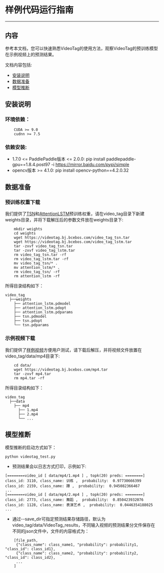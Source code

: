 # 样例代码运行指南

---
## 内容
参考本文档，您可以快速熟悉VideoTag的使用方法，观察VideoTag的预训练模型在示例视频上的预测结果。

文档内容包括:
- [安装说明](#安装说明)
- [数据准备](#数据准备)
- [模型推断](#模型推断)


## 安装说明

### 环境依赖：

```
    CUDA >= 9.0
    cudnn >= 7.5
```

### 依赖安装:

- 1.7.0 <= PaddlePaddle版本 <= 2.0.0: pip install paddlepaddle-gpu==1.8.4.post97 -i https://mirror.baidu.com/pypi/simple
- opencv版本 >= 4.1.0: pip install opencv-python==4.2.0.32

## 数据准备

### 预训练权重下载

我们提供了[TSN](https://videotag.bj.bcebos.com/video_tag_tsn.tar)和[AttentionLSTM](https://videotag.bj.bcebos.com/video_tag_lstm.tar)预训练权重，请在video\_tag目录下新建weights目录，并将下载解压后的参数文件放在weights目录下:

```
    mkdir weights
    cd weights
    wget https://videotag.bj.bcebos.com/video_tag_tsn.tar
    wget https://videotag.bj.bcebos.com/video_tag_lstm.tar
    tar -zxvf video_tag_tsn.tar
    tar -zxvf video_tag_lstm.tar
    rm video_tag_tsn.tar -rf
    rm video_tag_lstm.tar -rf
    mv video_tag_tsn/* .
    mv attention_lstm/* .
    rm video_tag_tsn/ -rf
    rm attention_lstm -rf
```

所得目录结构如下：

```
video_tag
  ├──weights
    ├── attention_lstm.pdmodel
    ├── attention_lstm.pdopt
    ├── attention_lstm.pdparams
    ├── tsn.pdmodel
    ├── tsn.pdopt
    └── tsn.pdparams
```

### 示例视频下载

我们提供了[样例视频](https://videotag.bj.bcebos.com/mp4.tar)方便用户测试，请下载后解压，并将视频文件放置在video\_tag/data/mp4目录下:

```
    cd data/
    wget https://videotag.bj.bcebos.com/mp4.tar
    tar -zxvf mp4.tar
    rm mp4.tar -rf
```

所得目录结构如下：

```
video_tag
  ├──data
    ├── mp4
      ├── 1.mp4
      ├── 2.mp4
      └── ...
```

## 模型推断

模型推断的启动方式如下：

    python videotag_test.py

- 预测结果会以日志方式打印，示例如下:
```
[========video_id [ data/mp4/1.mp4 ] , topk(20) preds: ========]
class_id: 3110, class_name: 训练 ,  probability:  0.97730666399
class_id: 2159, class_name: 蹲 ,  probability:  0.945082366467
...
[========video_id [ data/mp4/2.mp4 ] , topk(20) preds: ========]
class_id: 2773, class_name: 舞蹈 ,  probability:  0.850423932076
class_id: 1128, class_name: 表演艺术 ,  probability:  0.0446354188025
...
```

- 通过--save\_dir可指定预测结果存储路径，默认为video\_tag/data/VideoTag\_results，不同输入视频的预测结果分文件保存在不同的json文件中，文件的内容格式为：

```
    [file_path,
     {"class_name": class_name1, "probability": probability1, "class_id": class_id1},
     {"class_name": class_name2, "probability": probability2, "class_id": class_id2},
     ...
    ]
```
